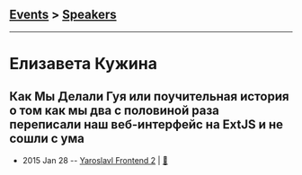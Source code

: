 ## [Events](../README.md) > [Speakers](../speakers.md)
---

# Елизавета Кужина

## Как Мы Делали Гуя или поучительная история о том как мы два с половиной раза переписали наш веб-интерфейс на ExtJS и не сошли с ума
- 2015 Jan 28 -- [Yaroslavl Frontend 2](https://youtu.be/Ksq9OTlZNSM)  | [:notebook:](https://www.slideshare.net/oelifantiev/yarfrontend-2)  
